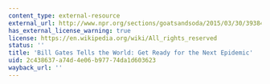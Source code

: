 ```yaml
---
content_type: external-resource
external_url: http://www.npr.org/sections/goatsandsoda/2015/03/30/393848395/bill-gates-tells-the-world-get-ready-for-the-next-epidemic
has_external_license_warning: true
license: https://en.wikipedia.org/wiki/All_rights_reserved
status: ''
title: 'Bill Gates Tells the World: Get Ready for the Next Epidemic'
uid: 2c438637-a74d-4e06-b977-74da1d603623
wayback_url: ''
---
```

